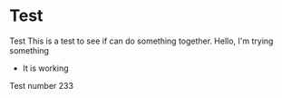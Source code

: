 # Test
Test
This is a test to see if can do something together.
Hello, I'm trying something
 * It is working



Test number 233
